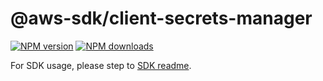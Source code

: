 # @aws-sdk/client-secrets-manager

[![NPM version](https://img.shields.io/npm/v/@aws-sdk/client-secrets-manager/latest.svg)](https://www.npmjs.com/package/@aws-sdk/client-secrets-manager)
[![NPM downloads](https://img.shields.io/npm/dm/@aws-sdk/client-secrets-manager.svg)](https://www.npmjs.com/package/@aws-sdk/client-secrets-manager)

For SDK usage, please step to [SDK readme](https://github.com/aws/aws-sdk-js-v3).
